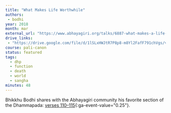 ```yaml
---
title: "What Makes Life Worthwhile"
authors:
 - bodhi
year: 2018
month: mar
external_url: "https://www.abhayagiri.org/talks/6887-what-makes-a-life-truly-worthwhile"
drive_links:
 - "https://drive.google.com/file/d/1lSLxHWJtR7P8p8-m8Yl2FafF791chVgs/view?usp=drivesdk"
course: pali-canon
status: featured
tags:
  - dhp
  - function
  - death
  - world
  - sangha
minutes: 48
---
```


Bhikkhu Bodhi shares with the Abhayagiri community his favorite section of the Dhammapada: [verses 110–115](https://suttacentral.net/dhp100-115/en/buddharakkhita?reference=main&highlight=false#sc110){:ga-event-value="0.25"}.

